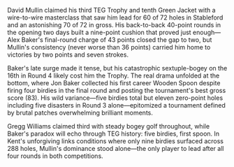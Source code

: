 David Mullin claimed his third TEG Trophy and tenth Green Jacket with a wire-to-wire masterclass that saw him lead for 60 of 72 holes in Stableford and an astonishing 70 of 72 in gross. His back-to-back 40-point rounds in the opening two days built a nine-point cushion that proved just enough—Alex Baker's final-round charge of 43 points closed the gap to two, but Mullin's consistency (never worse than 36 points) carried him home to victories by two points and seven strokes.

Baker's late surge made it tense, but his catastrophic sextuple-bogey on the 16th in Round 4 likely cost him the Trophy. The real drama unfolded at the bottom, where Jon Baker collected his first career Wooden Spoon despite firing four birdies in the final round and posting the tournament's best gross score (83). His wild variance—five birdies total but eleven zero-point holes including five disasters in Round 3 alone—epitomized a tournament defined by brutal patches overwhelming brilliant moments.

Gregg Williams claimed third with steady bogey golf throughout, while Baker's paradox will echo through TEG history: five birdies, first spoon. In Kent's unforgiving links conditions where only nine birdies surfaced across 288 holes, Mullin's dominance stood alone—the only player to lead after all four rounds in both competitions.